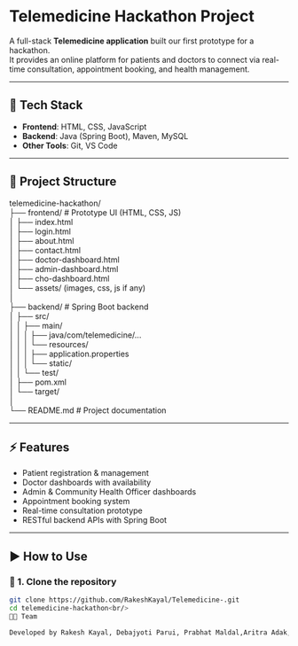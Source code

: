 # Telemedicine Hackathon Project

A full-stack **Telemedicine application** built our first prototype for a hackathon.  
It provides an online platform for patients and doctors to connect via real-time consultation, appointment booking, and health management.

---

## 🚀 Tech Stack

- **Frontend**: HTML, CSS, JavaScript  
- **Backend**: Java (Spring Boot), Maven, MySQL  
- **Other Tools**: Git, VS Code

---

## 📂 Project Structure

telemedicine-hackathon/<br/>
├── frontend/ # Prototype UI (HTML, CSS, JS)<br/>
│ ├── index.html<br/>
│ ├── login.html<br/>
│ ├── about.html<br/>
│ ├── contact.html<br/>
│ ├── doctor-dashboard.html<br/>
│ ├── admin-dashboard.html<br/>
│ ├── cho-dashboard.html<br/>
│ └── assets/ (images, css, js if any)<br/>
│<br/>
├── backend/ # Spring Boot backend<br/>
│ ├── src/<br/>
│ │ ├── main/<br/>
│ │ │ ├── java/com/telemedicine/...<br/>
│ │ │ └── resources/<br/>
│ │ │ ├── application.properties<br/>
│ │ │ └── static/<br/>
│ │ └── test/<br/>
│ ├── pom.xml<br/>
│ └── target/<br/>
│<br/>
└── README.md # Project documentation<br/>


---

## ⚡ Features

- Patient registration & management  
- Doctor dashboards with availability  
- Admin & Community Health Officer dashboards  
- Appointment booking system  
- Real-time consultation prototype  
- RESTful backend APIs with Spring Boot  

---

## ▶️ How to Use

### 🔹 1. Clone the repository
```bash
git clone https://github.com/RakeshKayal/Telemedicine-.git
cd telemedicine-hackathon<br/>
👨‍💻 Team

Developed by Rakesh Kayal, Debajyoti Parui, Prabhat Maldal,Aritra Adak, Mehbub Hossain Sk, Aprita mity for Hackathon




